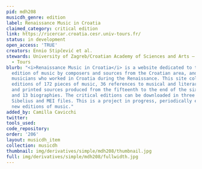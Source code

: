 ```yaml
---
pid: mdh208
musicdh_genre: edition
label: Renaissance Music in Croatia
claimed_category: critical edition
link: https://ricercar.croatia.cesr.univ-tours.fr/
status: in development
open_access: 'TRUE'
creators: Ennio Stipčević et al.
stewards: University of Zagreb/Croatian Academy of Sciences and Arts – Zagreb, CESR
  - Tours
blurb: "<i>Renaissance Music in Croatia</i> is a website dedicated to the critical
  edition of music by composers and sources from the Croatian area, and also by Italian
  musicians who worked in Croatia during the Renaissance. This site collects the critical
  editions of 172 pieces of music, 36 references to musical and literary manuscripts
  and printed sources produced from the fifteenth to the end of the sixteenth century,
  and 13 biographies. The critical editions can be downloaded in three formats: pdf,
  Sibelius and MEI files. This is a project in progress, periodically enriched with
  new editions of music."
added_by: Camilla Cavicchi
twitter: 
tools_used: 
code_repository: 
order: '206'
layout: musicdh_item
collection: musicdh
thumbnail: img/derivatives/simple/mdh208/thumbnail.jpg
full: img/derivatives/simple/mdh208/fullwidth.jpg
---
```

